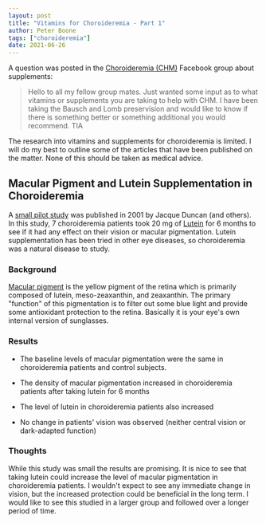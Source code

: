 ```yaml
---
layout: post
title: "Vitamins for Choroideremia - Part 1"
author: Peter Boone
tags: ["choroideremia"]
date: 2021-06-26
---
```


A question was posted in the [Choroideremia (CHM)](https://www.facebook.com/groups/Choroideremia) Facebook group about supplements:

> Hello to all my fellow group mates. Just wanted some input as to what vitamins or supplements you are taking to help with CHM. I have been taking the Bausch and Lomb preservision and would like to know if there is something better or something additional you would recommend. TIA

The research into vitamins and supplements for choroideremia is limited. I will do my best to outline some of the articles that have been published on the matter. None of this should be taken as medical advice.

## Macular Pigment and Lutein Supplementation in Choroideremia

A [small pilot study](https://doi.org/10.1006/exer.2001.1126) was published in 2001 by Jacque Duncan (and others). In this study, 7 choroideremia patients took 20 mg of [Lutein](https://en.wikipedia.org/wiki/Lutein) for 6 months to see if it had any effect on their vision or macular pigmentation. Lutein supplementation has been tried in other eye diseases, so choroideremia was a natural disease to study. 

### Background

[Macular pigment](https://journalretinavitreous.biomedcentral.com/articles/10.1186/s40942-016-0044-9) is the yellow pigment of the retina which is primarily composed of lutein, meso-zeaxanthin, and zeaxanthin. The primary "function" of this pigmentation is to filter out some blue light and provide some antioxidant protection to the retina. Basically it is your eye's own internal version of sunglasses.

### Results

- The baseline levels of macular pigmentation were the same in choroideremia patients and control subjects. 

- The density of macular pigmentation increased in choroideremia patients after taking lutein for 6 months
- The level of lutein in choroideremia patients also increased
- No change in patients' vision was observed (neither central vision or dark-adapted function)

### Thoughts

While this study was small the results are promising. It is nice to see that taking lutein could increase the level of macular pigmentation in choroideremia patients. I wouldn't expect to see any immediate change in vision, but the increased protection could be beneficial in the long term. I would like to see this studied in a larger group and followed over a longer period of time. 